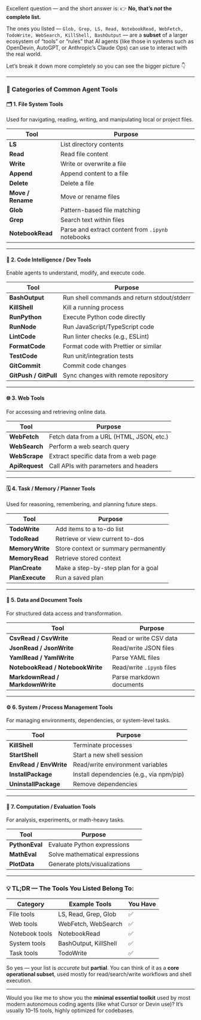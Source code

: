 Excellent question — and the short answer is:
👉 **No, that’s _not_ the complete list.**

The ones you listed —
`Glob, Grep, LS, Read, NotebookRead, WebFetch, TodoWrite, WebSearch, KillShell, BashOutput` —
are a **subset** of a larger ecosystem of “tools” or “rules” that AI agents (like those in systems such as OpenDevin, AutoGPT, or Anthropic’s Claude Ops) can use to interact with the real world.

Let’s break it down more completely so you can see the bigger picture 👇

---

### 🧩 Categories of Common Agent Tools

#### 🗂️ 1. **File System Tools**

Used for navigating, reading, writing, and manipulating local or project files.

| Tool              | Purpose                                           |
| ----------------- | ------------------------------------------------- |
| **LS**            | List directory contents                           |
| **Read**          | Read file content                                 |
| **Write**         | Write or overwrite a file                         |
| **Append**        | Append content to a file                          |
| **Delete**        | Delete a file                                     |
| **Move / Rename** | Move or rename files                              |
| **Glob**          | Pattern-based file matching                       |
| **Grep**          | Search text within files                          |
| **NotebookRead**  | Parse and extract content from `.ipynb` notebooks |

---

#### 🧠 2. **Code Intelligence / Dev Tools**

Enable agents to understand, modify, and execute code.

| Tool                  | Purpose                                     |
| --------------------- | ------------------------------------------- |
| **BashOutput**        | Run shell commands and return stdout/stderr |
| **KillShell**         | Kill a running process                      |
| **RunPython**         | Execute Python code directly                |
| **RunNode**           | Run JavaScript/TypeScript code              |
| **LintCode**          | Run linter checks (e.g., ESLint)            |
| **FormatCode**        | Format code with Prettier or similar        |
| **TestCode**          | Run unit/integration tests                  |
| **GitCommit**         | Commit code changes                         |
| **GitPush / GitPull** | Sync changes with remote repository         |

---

#### 🌐 3. **Web Tools**

For accessing and retrieving online data.

| Tool           | Purpose                                  |
| -------------- | ---------------------------------------- |
| **WebFetch**   | Fetch data from a URL (HTML, JSON, etc.) |
| **WebSearch**  | Perform a web search query               |
| **WebScrape**  | Extract specific data from a web page    |
| **ApiRequest** | Call APIs with parameters and headers    |

---

#### 🗓️ 4. **Task / Memory / Planner Tools**

Used for reasoning, remembering, and planning future steps.

| Tool            | Purpose                              |
| --------------- | ------------------------------------ |
| **TodoWrite**   | Add items to a to-do list            |
| **TodoRead**    | Retrieve or view current to-dos      |
| **MemoryWrite** | Store context or summary permanently |
| **MemoryRead**  | Retrieve stored context              |
| **PlanCreate**  | Make a step-by-step plan for a goal  |
| **PlanExecute** | Run a saved plan                     |

---

#### 🧩 5. **Data and Document Tools**

For structured data access and transformation.

| Tool                             | Purpose                   |
| -------------------------------- | ------------------------- |
| **CsvRead / CsvWrite**           | Read or write CSV data    |
| **JsonRead / JsonWrite**         | Read/write JSON files     |
| **YamlRead / YamlWrite**         | Parse YAML files          |
| **NotebookRead / NotebookWrite** | Read/write `.ipynb` files |
| **MarkdownRead / MarkdownWrite** | Parse markdown documents  |

---

#### ⚙️ 6. **System / Process Management Tools**

For managing environments, dependencies, or system-level tasks.

| Tool                   | Purpose                                  |
| ---------------------- | ---------------------------------------- |
| **KillShell**          | Terminate processes                      |
| **StartShell**         | Start a new shell session                |
| **EnvRead / EnvWrite** | Read/write environment variables         |
| **InstallPackage**     | Install dependencies (e.g., via npm/pip) |
| **UninstallPackage**   | Remove dependencies                      |

---

#### 🧮 7. **Computation / Evaluation Tools**

For analysis, experiments, or math-heavy tasks.

| Tool           | Purpose                        |
| -------------- | ------------------------------ |
| **PythonEval** | Evaluate Python expressions    |
| **MathEval**   | Solve mathematical expressions |
| **PlotData**   | Generate plots/visualizations  |

---

### 💡 TL;DR — The Tools You Listed Belong To:

| Category       | Example Tools         | You Have |
| -------------- | --------------------- | -------- |
| File tools     | LS, Read, Grep, Glob  | ✅       |
| Web tools      | WebFetch, WebSearch   | ✅       |
| Notebook tools | NotebookRead          | ✅       |
| System tools   | BashOutput, KillShell | ✅       |
| Task tools     | TodoWrite             | ✅       |

So yes — your list is _accurate_ but **partial**.
You can think of it as a **core operational subset**, used mostly for read/search/write workflows and shell execution.

---

Would you like me to show you the **minimal essential toolkit** used by most modern autonomous coding agents (like what Cursor or Devin use)? It’s usually 10–15 tools, highly optimized for codebases.
